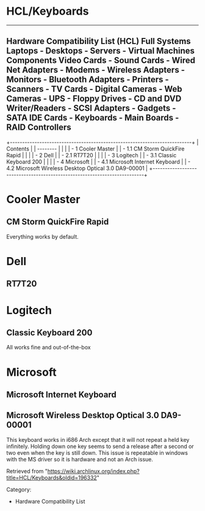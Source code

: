 HCL/Keyboards
=============

  ------------------------------------------------------------------------------------------------------------------------------------------------------------------------------------------------------------------------------------------------------------------------------------------------------------------------
  Hardware Compatibility List (HCL)
  Full Systems
  Laptops - Desktops - Servers - Virtual Machines
  Components
  Video Cards - Sound Cards - Wired Net Adapters - Modems - Wireless Adapters - Monitors - Bluetooth Adapters - Printers - Scanners - TV Cards - Digital Cameras - Web Cameras - UPS - Floppy Drives - CD and DVD Writer/Readers - SCSI Adapters - Gadgets - SATA IDE Cards - Keyboards - Main Boards - RAID Controllers
  ------------------------------------------------------------------------------------------------------------------------------------------------------------------------------------------------------------------------------------------------------------------------------------------------------------------------

+--------------------------------------------------------------------------+
| Contents                                                                 |
| --------                                                                 |
|                                                                          |
| -   1 Cooler Master                                                      |
|     -   1.1 CM Storm QuickFire Rapid                                     |
|                                                                          |
| -   2 Dell                                                               |
|     -   2.1 RT7T20                                                       |
|                                                                          |
| -   3 Logitech                                                           |
|     -   3.1 Classic Keyboard 200                                         |
|                                                                          |
| -   4 Microsoft                                                          |
|     -   4.1 Microsoft Internet Keyboard                                  |
|     -   4.2 Microsoft Wireless Desktop Optical 3.0 DA9-00001             |
+--------------------------------------------------------------------------+

Cooler Master
=============

CM Storm QuickFire Rapid
------------------------

Everything works by default.

Dell
====

RT7T20
------

Logitech
========

Classic Keyboard 200
--------------------

All works fine and out-of-the-box

Microsoft
=========

Microsoft Internet Keyboard
---------------------------

Microsoft Wireless Desktop Optical 3.0 DA9-00001
------------------------------------------------

This keyboard works in i686 Arch except that it will not repeat a held
key infinitely. Holding down one key seems to send a release after a
second or two even when the key is still down. This issue is repeatable
in windows with the MS driver so it is hardware and not an Arch issue.

Retrieved from
"https://wiki.archlinux.org/index.php?title=HCL/Keyboards&oldid=196332"

Category:

-   Hardware Compatibility List
